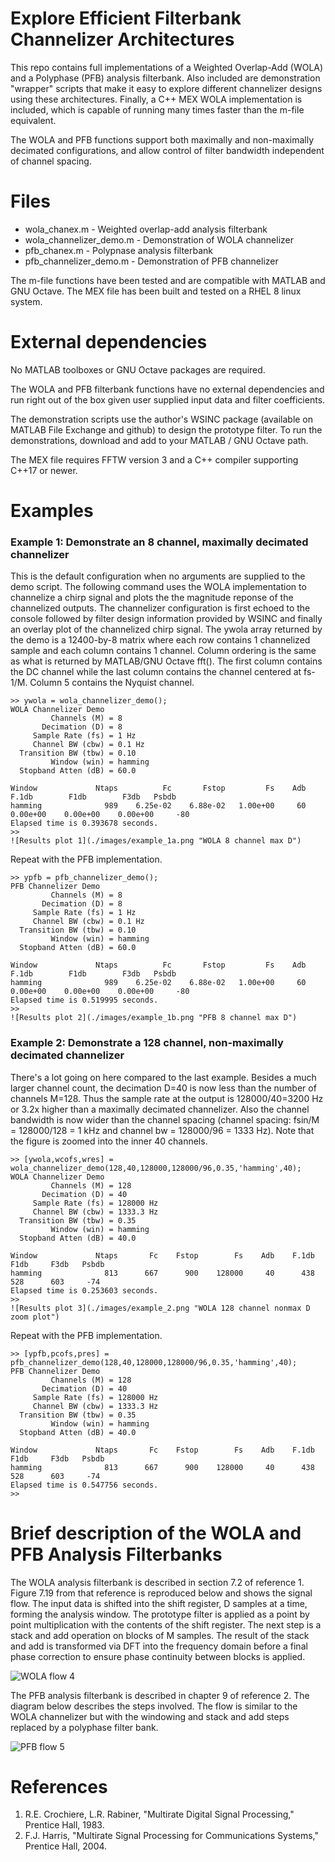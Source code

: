 # Explore Efficient Filterbank Channelizer Architectures

This repo contains full implementations of a Weighted Overlap-Add (WOLA) and a Polyphase (PFB) analysis filterbank. Also included are demonstration "wrapper" scripts that make it easy to explore different channelizer designs using these architectures. Finally, a C++ MEX WOLA implementation is included, which is capable of running many times faster than the m-file equivalent.

The WOLA and PFB functions support both maximally and non-maximally decimated configurations, and allow control of filter bandwidth independent of channel spacing.

# Files
* wola_chanex.m - Weighted overlap-add analysis filterbank
* wola_channelizer_demo.m - Demonstration of WOLA channelizer
* pfb_chanex.m - Polypnase analysis filterbank
* pfb_channelizer_demo.m - Demonstration of PFB channelizer

The m-file functions have been tested and are compatible with MATLAB and GNU Octave. The MEX file has been built and tested on a RHEL 8 linux system.

# External dependencies

No MATLAB toolboxes or GNU Octave packages are required.

The WOLA and PFB filterbank functions have no external dependencies and run right out of the box given user supplied input data and filter coefficients.

The demonstration scripts use the author's WSINC package (available on MATLAB File Exchange and github) to design the prototype filter. To run the demonstrations, download and add to your MATLAB / GNU Octave path.

The MEX file requires FFTW version 3 and a C++ compiler supporting C++17 or newer.

# Examples

### Example 1: Demonstrate an 8 channel, maximally decimated channelizer
This is the default configuration when no arguments are supplied to the demo script. The following command uses the WOLA implementation to channelize a chirp signal and plots the the magnitude reponse of the channelized outputs. The channelizer configuration is first echoed to the console followed by filter design information provided by WSINC and finally an overlay plot of the channelized chirp signal. The ywola array returned by the demo is a 12400-by-8 matrix where each row contains 1 channelized sample and each column contains 1 channel. Column ordering is the same as what is returned by MATLAB/GNU Octave fft(). The first column contains the DC channel while the last column contains the channel centered at fs-1/M. Column 5 contains the Nyquist channel.
```
>> ywola = wola_channelizer_demo();
WOLA Channelizer Demo
         Channels (M) = 8
       Decimation (D) = 8
     Sample Rate (fs) = 1 Hz
     Channel BW (cbw) = 0.1 Hz
  Transition BW (tbw) = 0.10
         Window (win) = hamming
  Stopband Atten (dB) = 60.0

Window             Ntaps          Fc       Fstop         Fs    Adb       F.1db        F1db        F3db   Psbdb
hamming              989    6.25e-02    6.88e-02   1.00e+00     60    0.00e+00    0.00e+00    0.00e+00     -80
Elapsed time is 0.393678 seconds.
>> 
![Results plot 1](./images/example_1a.png "WOLA 8 channel max D")
```

Repeat with the PFB implementation.
```
>> ypfb = pfb_channelizer_demo();
PFB Channelizer Demo
         Channels (M) = 8
       Decimation (D) = 8
     Sample Rate (fs) = 1 Hz
     Channel BW (cbw) = 0.1 Hz
  Transition BW (tbw) = 0.10
         Window (win) = hamming
  Stopband Atten (dB) = 60.0

Window             Ntaps          Fc       Fstop         Fs    Adb       F.1db        F1db        F3db   Psbdb
hamming              989    6.25e-02    6.88e-02   1.00e+00     60    0.00e+00    0.00e+00    0.00e+00     -80
Elapsed time is 0.519995 seconds.
>>
![Results plot 2](./images/example_1b.png "PFB 8 channel max D")
```

### Example 2: Demonstrate a 128 channel, non-maximally decimated channelizer
There's a lot going on here compared to the last example. Besides a much larger channel count, the decimation D=40 is now less than the number of channels M=128. Thus the sample rate at the output is 128000/40=3200 Hz or 3.2x higher than a maximally decimated channelizer. Also the channel bandwidth is now wider than the channel spacing (channel spacing: fsin/M = 128000/128 = 1 kHz and channel bw = 128000/96 = 1333 Hz). Note that the figure is zoomed into the inner 40 channels.
```
>> [ywola,wcofs,wres] = wola_channelizer_demo(128,40,128000,128000/96,0.35,'hamming',40);
WOLA Channelizer Demo
         Channels (M) = 128
       Decimation (D) = 40
     Sample Rate (fs) = 128000 Hz
     Channel BW (cbw) = 1333.3 Hz
  Transition BW (tbw) = 0.35
         Window (win) = hamming
  Stopband Atten (dB) = 40.0

Window             Ntaps       Fc    Fstop        Fs    Adb    F.1db     F1db     F3db   Psbdb
hamming              813      667      900    128000     40      438      528      603     -74
Elapsed time is 0.253603 seconds.
>>
![Results plot 3](./images/example_2.png "WOLA 128 channel nonmax D zoom plot")
```

Repeat with the PFB implementation.
```
>> [ypfb,pcofs,pres] = pfb_channelizer_demo(128,40,128000,128000/96,0.35,'hamming',40);
PFB Channelizer Demo
         Channels (M) = 128
       Decimation (D) = 40
     Sample Rate (fs) = 128000 Hz
     Channel BW (cbw) = 1333.3 Hz
  Transition BW (tbw) = 0.35
         Window (win) = hamming
  Stopband Atten (dB) = 40.0

Window             Ntaps       Fc    Fstop        Fs    Adb    F.1db     F1db     F3db   Psbdb
hamming              813      667      900    128000     40      438      528      603     -74
Elapsed time is 0.547756 seconds.
>> 
```

# Brief description of the WOLA and PFB Analysis Filterbanks

The WOLA analysis filterbank is described in section 7.2 of reference 1. Figure 7.19 from that reference is reproduced below and shows the signal flow. The input data is shifted into the shift register, D samples at a time, forming the analysis window. The prototype filter is applied as a point by point multiplication with the contents of the shift register. The next step is a stack and add operation on blocks of M samples. The result of the stack and add is transformed via DFT into the frequency domain before a final phase correction to ensure phase continuity between blocks is applied.

![WOLA flow 4](./images/wola_flow_2.png "WOLA algorithm")

The PFB analysis filterbank is described in chapter 9 of reference 2. The diagram below describes the steps involved. The flow is similar to the WOLA channelizer but with the windowing and stack and add steps replaced by a polyphase filter bank.

![PFB flow 5](./images/pfb_flow_2.png "PFB algorithm")

# References
1. R.E. Crochiere, L.R. Rabiner, "Multirate Digital Signal Processing," Prentice Hall, 1983.
2. F.J. Harris, "Multirate Signal Processing for Communications Systems," Prentice Hall, 2004.
